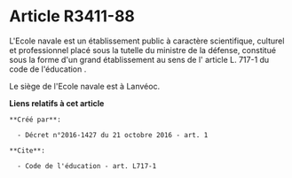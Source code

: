 # Article R3411-88

L'Ecole navale est un établissement public à caractère scientifique, culturel et professionnel placé sous la tutelle du
ministre de la défense, constitué sous la forme d'un grand établissement au sens de l'
article L. 717-1 du code de l'éducation
. 

Le siège de l'Ecole navale est à Lanvéoc.

**Liens relatifs à cet article**

	**Créé par**:

	  - Décret n°2016-1427 du 21 octobre 2016 - art. 1

	**Cite**:

	  - Code de l'éducation - art. L717-1
